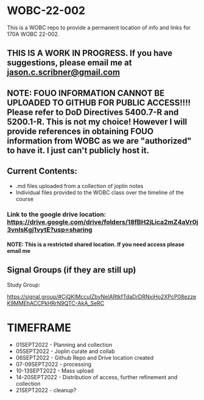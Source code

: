# WOBC-22-002
This is a WOBC repo to provide a permanent location of info and links for 170A WOBC 22-002.

## THIS IS A WORK IN PROGRESS. If you have suggestions, please email me at jason.c.scribner@gmail.com

## NOTE: FOUO INFORMATION CANNOT BE UPLOADED TO GITHUB FOR PUBLIC ACCESS!!!! Please refer to DoD Directives 5400.7-R and 5200.1-R. This is not my choice! However I will provide references in obtaining FOUO information from WOBC as we are "authorized" to have it. I just can't publicly host it.


## Current Contents:
- .md files uploaded from a collection of joplin notes
- Individual files provided to the WOBC class over the timeline of the course

### Link to the google drive location: https://drive.google.com/drive/folders/18fBH2jLica2mZ4aVr0j3vnIsKgj1vytE?usp=sharing
#### NOTE: This is a restricted shared location. If you need access please email me





## Signal Groups (if they are still up)
Study Group:

https://signal.group/#CjQKIMccuIZbvNelARtkfTdaDrDRNxiHo2XPcP08ezzeK9MMEhACCPkHRrN9QTC-AkA_SeRC


# TIMEFRAME
- 01SEPT2022 - Planning and collection
- 05SEPT2022 - Joplin curate and collab
- 06SEPT2022 - Github Repo and Drive location created
- 07-09SEPT2022 - processing
- 10-13SEPT2022 - Mass upload
- 14-20SEPT2022 - Distribution of access, further refinement and collection
- 21SEPT2022 - cleanup?

